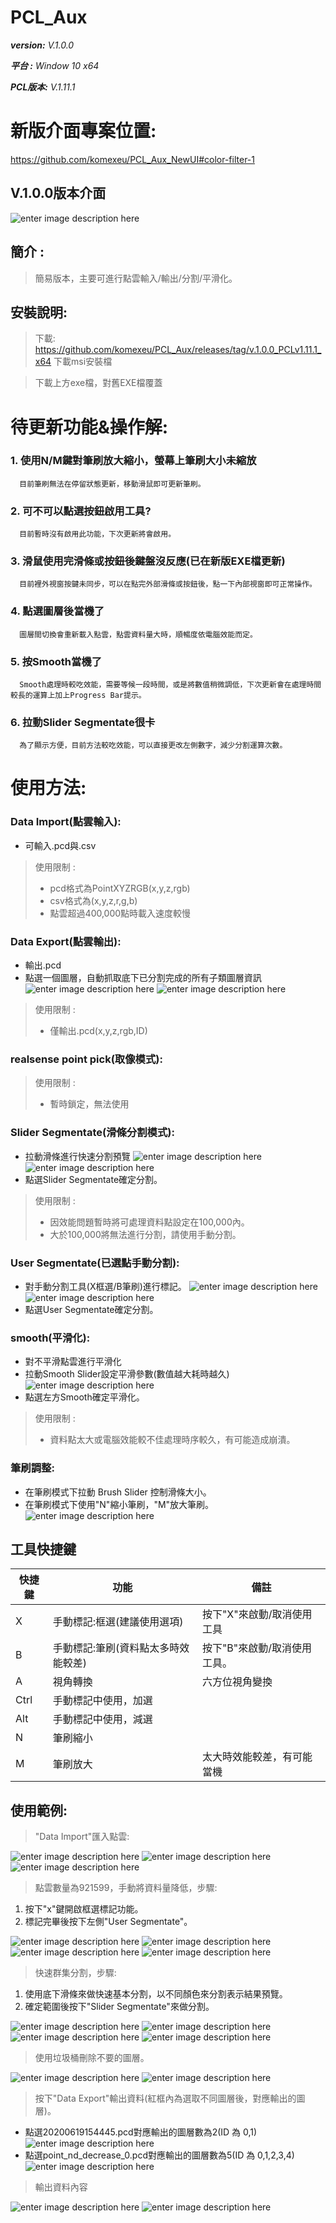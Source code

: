 ﻿# PCL_Aux  
***version:**  V.1.0.0*

***平台 :** Window 10 x64*

***PCL版本:** V.1.11.1*

# 新版介面專案位置:
https://github.com/komexeu/PCL_Aux_NewUI#color-filter-1

## V.1.0.0版本介面
![enter image description here](https://github.com/komexeu/PCL_Aux/blob/Picture_readme/readme_image/Viewer.png)

## 簡介 :
> 簡易版本，主要可進行點雲輸入/輸出/分割/平滑化。

## 安裝說明:
> 下載: https://github.com/komexeu/PCL_Aux/releases/tag/v.1.0.0_PCLv1.11.1_x64  下載msi安裝檔

> 下載上方exe檔，對舊EXE檔覆蓋

# 待更新功能&操作解:
### 1. 使用N/M鍵對筆刷放大縮小，螢幕上筆刷大小未縮放
      目前筆刷無法在停留狀態更新，移動滑鼠即可更新筆刷。
### 2. 可不可以點選按鈕啟用工具?
      目前暫時沒有啟用此功能，下次更新將會啟用。
### 3. 滑鼠使用完滑條或按鈕後鍵盤沒反應(已在新版EXE檔更新)
      目前裡外視窗按鍵未同步，可以在點完外部滑條或按鈕後，點一下內部視窗即可正常操作。
### 4. 點選圖層後當機了
      圖層間切換會重新載入點雲，點雲資料量大時，順暢度依電腦效能而定。
### 5. 按Smooth當機了
      Smooth處理時較吃效能，需要等候一段時間，或是將數值稍微調低，下次更新會在處理時間較長的運算上加上Progress Bar提示。
### 6. 拉動Slider Segmentate很卡
      為了顯示方便，目前方法較吃效能，可以直接更改左側數字，減少分割運算次數。      



# 使用方法:
### Data Import(點雲輸入):
* 可輸入.pcd與.csv
> 使用限制 :
> - pcd格式為PointXYZRGB(x,y,z,rgb)
> - csv格式為(x,y,z,r,g,b)
> - 點雲超過400,000點時載入速度較慢

### Data Export(點雲輸出):
* 輸出.pcd
* 點選一個圖層，自動抓取底下已分割完成的所有子類圖層資訊
![enter image description here](https://github.com/komexeu/PCL_Aux/blob/Picture_readme/readme_image/version_05a_1.png)
![enter image description here](https://github.com/komexeu/PCL_Aux/blob/Picture_readme/readme_image/version_05a_2.png)
> 使用限制 :
> - 僅輸出.pcd(x,y,z,rgb,ID)

### realsense point pick(取像模式):
> 使用限制 :
>- 暫時鎖定，無法使用
 
### Slider Segmentate(滑條分割模式):
 * 拉動滑條進行快速分割預覽 ![enter image description here](https://github.com/komexeu/PCL_Aux/blob/Picture_readme/readme_image/version_05a_3.png)
![enter image description here](https://github.com/komexeu/PCL_Aux/blob/Picture_readme/readme_image/tmp_version_05a_4.png)
* 點選Slider Segmentate確定分割。
> 使用限制 :
>- 因效能問題暫時將可處理資料點設定在100,000內。
>- 大於100,000將無法進行分割，請使用手動分割。

### User Segmentate(已選點手動分割):
* 對手動分割工具(X框選/B筆刷)進行標記。
![enter image description here](https://github.com/komexeu/PCL_Aux/blob/Picture_readme/readme_image/tmp_version_05a_5.png)
![enter image description here](https://github.com/komexeu/PCL_Aux/blob/Picture_readme/readme_image/tmp_version_05a_6.png)  
* 點選User Segmentate確定分割。

### smooth(平滑化):
* 對不平滑點雲進行平滑化
* 拉動Smooth Slider設定平滑參數(數值越大耗時越久)
![enter image description here](https://github.com/komexeu/PCL_Aux/blob/Picture_readme/readme_image/V100_smooth.png)
* 點選左方Smooth確定平滑化。

> 使用限制 :
>- 資料點太大或電腦效能較不佳處理時序較久，有可能造成崩潰。

### 筆刷調整:
* 在筆刷模式下拉動 Brush Slider 控制滑條大小。
* 在筆刷模式下使用"N"縮小筆刷，"M"放大筆刷。
![enter image description here](https://github.com/komexeu/PCL_Aux/blob/Picture_readme/readme_image/V100_brush.png)
 
 ## 工具快捷鍵
|快捷鍵|功能| 備註 | 
|-----|----|-----|
| X |手動標記:框選(建議使用選項) |按下"X"來啟動/取消使用工具|
|B|手動標記:筆刷(資料點太多時效能較差)|按下"B"來啟動/取消使用工具。|
|A|視角轉換|六方位視角變換|
|Ctrl|手動標記中使用，加選|
|Alt|手動標記中使用，減選|
|N|筆刷縮小|
|M|筆刷放大|太大時效能較差，有可能當機

## 使用範例:
> "Data Import"匯入點雲:

![enter image description here](https://github.com/komexeu/PCL_Aux/blob/Picture_readme/readme_image/Usage%20example_1.png)
![enter image description here](https://github.com/komexeu/PCL_Aux/blob/Picture_readme/readme_image/Usage%20example_2.png)
![enter image description here](https://github.com/komexeu/PCL_Aux/blob/Picture_readme/readme_image/Usage%20example_3.png)

> 點雲數量為921599，手動將資料量降低，步驟:

 1. 按下"x"鍵開啟框選標記功能。
 2. 標記完畢後按下左側"User Segmentate"。
 
 ![enter image description here](https://github.com/komexeu/PCL_Aux/blob/Picture_readme/readme_image/Usage%20example_4.png)
![enter image description here](https://github.com/komexeu/PCL_Aux/blob/Picture_readme/readme_image/Usage%20example_5.png)
![enter image description here](https://github.com/komexeu/PCL_Aux/blob/Picture_readme/readme_image/Usage%20example_6.png)
![enter image description here](https://github.com/komexeu/PCL_Aux/blob/Picture_readme/readme_image/Usage%20example_7.png)

> 快速群集分割，步驟:

 1. 使用底下滑條來做快速基本分割，以不同顏色來分割表示結果預覽。
 2. 確定範圍後按下"Slider Segmentate"來做分割。

![enter image description here](https://github.com/komexeu/PCL_Aux/blob/Picture_readme/readme_image/Usage%20example_8.png)
![enter image description here](https://github.com/komexeu/PCL_Aux/blob/Picture_readme/readme_image/Usage%20example_9.png)
![enter image description here](https://github.com/komexeu/PCL_Aux/blob/Picture_readme/readme_image/Usage%20example_10.png)
![enter image description here](https://github.com/komexeu/PCL_Aux/blob/Picture_readme/readme_image/Usage%20example_11.png)
> 使用垃圾桶刪除不要的圖層。

![enter image description here](https://github.com/komexeu/PCL_Aux/blob/Picture_readme/readme_image/Usage%20example_13.png)
![enter image description here](https://github.com/komexeu/PCL_Aux/blob/Picture_readme/readme_image/Usage%20example_14.png)

> 按下"Data Export"輸出資料(紅框內為選取不同圖層後，對應輸出的圖層)。

 - 點選20200619154445.pcd對應輸出的圖層數為2(ID 為 0,1)
![enter image description here](https://github.com/komexeu/PCL_Aux/blob/Picture_readme/readme_image/Usage%20example_15.png)
 - 點選point_nd_decrease_0.pcd對應輸出的圖層數為5(ID 為 0,1,2,3,4)
![enter image description here](https://github.com/komexeu/PCL_Aux/blob/Picture_readme/readme_image/Usage%20example_16.png)
> 輸出資料內容

![enter image description here](https://github.com/komexeu/PCL_Aux/blob/Picture_readme/readme_image/Usage%20example_18.png)
![enter image description here](https://github.com/komexeu/PCL_Aux/blob/Picture_readme/readme_image/Usage%20example_17.png)
